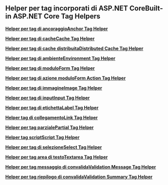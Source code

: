 ## <a name="built-in-aspnet-core-tag-helpers"></a><span data-ttu-id="73e26-101">Helper per tag incorporati di ASP.NET Core</span><span class="sxs-lookup"><span data-stu-id="73e26-101">Built-in ASP.NET Core Tag Helpers</span></span>

<span data-ttu-id="73e26-102">**[Helper per tag di ancoraggio](xref:mvc/views/tag-helpers/builtin-th/anchor-tag-helper)**</span><span class="sxs-lookup"><span data-stu-id="73e26-102">**[Anchor Tag Helper](xref:mvc/views/tag-helpers/builtin-th/anchor-tag-helper)**</span></span>

<span data-ttu-id="73e26-103">**[Helper per tag di cache](xref:mvc/views/tag-helpers/builtin-th/cache-tag-helper)**</span><span class="sxs-lookup"><span data-stu-id="73e26-103">**[Cache Tag Helper](xref:mvc/views/tag-helpers/builtin-th/cache-tag-helper)**</span></span>

<span data-ttu-id="73e26-104">**[Helper per tag di cache distribuita](xref:mvc/views/tag-helpers/builtin-th/distributed-cache-tag-helper)**</span><span class="sxs-lookup"><span data-stu-id="73e26-104">**[Distributed Cache Tag Helper](xref:mvc/views/tag-helpers/builtin-th/distributed-cache-tag-helper)**</span></span>

<span data-ttu-id="73e26-105">**[Helper per tag di ambiente](xref:mvc/views/tag-helpers/builtin-th/environment-tag-helper)**</span><span class="sxs-lookup"><span data-stu-id="73e26-105">**[Environment Tag Helper](xref:mvc/views/tag-helpers/builtin-th/environment-tag-helper)**</span></span>

<span data-ttu-id="73e26-106">**[Helper per tag di modulo](xref:mvc/views/working-with-forms#the-form-tag-helper)**</span><span class="sxs-lookup"><span data-stu-id="73e26-106">**[Form Tag Helper](xref:mvc/views/working-with-forms#the-form-tag-helper)**</span></span>

<span data-ttu-id="73e26-107">**[Helper per tag di azione modulo](xref:mvc/views/working-with-forms#the-form-action-tag-helper)**</span><span class="sxs-lookup"><span data-stu-id="73e26-107">**[Form Action Tag Helper](xref:mvc/views/working-with-forms#the-form-action-tag-helper)**</span></span>

<span data-ttu-id="73e26-108">**[Helper per tag di immagine](xref:mvc/views/tag-helpers/builtin-th/image-tag-helper)**</span><span class="sxs-lookup"><span data-stu-id="73e26-108">**[Image Tag Helper](xref:mvc/views/tag-helpers/builtin-th/image-tag-helper)**</span></span>

<span data-ttu-id="73e26-109">**[Helper per tag di input](xref:mvc/views/working-with-forms#the-input-tag-helper)**</span><span class="sxs-lookup"><span data-stu-id="73e26-109">**[Input Tag Helper](xref:mvc/views/working-with-forms#the-input-tag-helper)**</span></span>

<span data-ttu-id="73e26-110">**[Helper per tag di etichetta](xref:mvc/views/working-with-forms#the-label-tag-helper)**</span><span class="sxs-lookup"><span data-stu-id="73e26-110">**[Label Tag Helper](xref:mvc/views/working-with-forms#the-label-tag-helper)**</span></span>

<span data-ttu-id="73e26-111">**[Helper tag di collegamento](xref:mvc/views/tag-helpers/builtin-th/link-tag-helper)**</span><span class="sxs-lookup"><span data-stu-id="73e26-111">**[Link Tag Helper](xref:mvc/views/tag-helpers/builtin-th/link-tag-helper)**</span></span>

<span data-ttu-id="73e26-112">**[Helper per tag parziale](xref:mvc/views/tag-helpers/builtin-th/partial-tag-helper)**</span><span class="sxs-lookup"><span data-stu-id="73e26-112">**[Partial Tag Helper](xref:mvc/views/tag-helpers/builtin-th/partial-tag-helper)**</span></span>

<span data-ttu-id="73e26-113">**[Helper tag script](xref:mvc/views/tag-helpers/builtin-th/script-tag-helper)**</span><span class="sxs-lookup"><span data-stu-id="73e26-113">**[Script Tag Helper](xref:mvc/views/tag-helpers/builtin-th/script-tag-helper)**</span></span>

<span data-ttu-id="73e26-114">**[Helper per tag di selezione](xref:mvc/views/working-with-forms#the-select-tag-helper)**</span><span class="sxs-lookup"><span data-stu-id="73e26-114">**[Select Tag Helper](xref:mvc/views/working-with-forms#the-select-tag-helper)**</span></span>

<span data-ttu-id="73e26-115">**[Helper per tag area di testo](xref:mvc/views/working-with-forms#the-textarea-tag-helper)**</span><span class="sxs-lookup"><span data-stu-id="73e26-115">**[Textarea Tag Helper](xref:mvc/views/working-with-forms#the-textarea-tag-helper)**</span></span>

<span data-ttu-id="73e26-116">**[Helper per tag messaggio di convalida](xref:mvc/views/working-with-forms#the-validation-message-tag-helper)**</span><span class="sxs-lookup"><span data-stu-id="73e26-116">**[Validation Message Tag Helper](xref:mvc/views/working-with-forms#the-validation-message-tag-helper)**</span></span>

<span data-ttu-id="73e26-117">**[Helper per tag riepilogo di convalida](xref:mvc/views/working-with-forms#the-validation-summary-tag-helper)**</span><span class="sxs-lookup"><span data-stu-id="73e26-117">**[Validation Summary Tag Helper](xref:mvc/views/working-with-forms#the-validation-summary-tag-helper)**</span></span>
